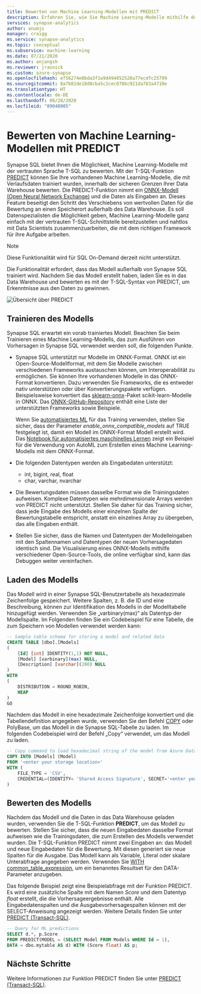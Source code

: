 ```yaml
---
title: Bewerten von Machine Learning-Modellen mit PREDICT
description: Erfahren Sie, wie Sie Machine Learning-Modelle mithilfe der T-SQL-Funktion PREDICT in Synapse SQL bewerten.
services: synapse-analytics
author: anumjs
manager: craigg
ms.service: synapse-analytics
ms.topic: conceptual
ms.subservice: machine-learning
ms.date: 07/21/2020
ms.author: anjangsh
ms.reviewer: jrasnick
ms.custom: azure-synapse
ms.openlocfilehash: ef56274e0bda3f1a9d494852520a77ecdfc25799
ms.sourcegitcommit: 8a7b82de18d8cba5c2cec078bc921da783a4710e
ms.translationtype: HT
ms.contentlocale: de-DE
ms.lasthandoff: 08/28/2020
ms.locfileid: "89048005"
---
```

# <a name="score-machine-learning-models-with-predict"></a>Bewerten von Machine Learning-Modellen mit PREDICT

Synapse SQL bietet Ihnen die Möglichkeit, Machine Learning-Modelle mit der vertrauten Sprache T-SQL zu bewerten. Mit der T-SQL-Funktion [PREDICT](https://docs.microsoft.com/sql/t-sql/queries/predict-transact-sql?view=azure-sqldw-latest) können Sie Ihre vorhandenen Machine Learning-Modelle, die mit Verlaufsdaten trainiert wurden, innerhalb der sicheren Grenzen Ihrer Data Warehouse bewerten. Die PREDICT-Funktion nimmt ein [ONNX-Modell (Open Neural Network Exchange)](https://onnx.ai/) und die Daten als Eingaben an. Dieses Feature beseitigt den Schritt des Verschiebens von wertvollen Daten für die Bewertung an einen Speicherort außerhalb des Data Warehouse. Es soll Datenspezialisten die Möglichkeit geben, Machine Learning-Modelle ganz einfach mit der vertrauten T-SQL-Schnittstelle bereitzustellen und nahtlos mit Data Scientists zusammenzuarbeiten, die mit dem richtigen Framework für ihre Aufgabe arbeiten.

> [!NOTE]
> Diese Funktionalität wird für SQL On-Demand derzeit nicht unterstützt.

Die Funktionalität erfordert, dass das Modell außerhalb von Synapse SQL trainiert wird. Nachdem Sie das Modell erstellt haben, laden Sie es in das Data Warehouse und bewerten es mit der T-SQL-Syntax von PREDICT, um Erkenntnisse aus den Daten zu gewinnen.

![Übersicht über PREDICT](./media/sql-data-warehouse-predict/datawarehouse-overview.png)

## <a name="training-the-model"></a>Trainieren des Modells

Synapse SQL erwartet ein vorab trainiertes Modell. Beachten Sie beim Trainieren eines Machine Learning-Modells, das zum Ausführen von Vorhersagen in Synapse SQL verwendet werden soll, die folgenden Punkte.

- Synapse SQL unterstützt nur Modelle im ONNX-Format. ONNX ist ein Open-Source-Modellformat, mit dem Sie Modelle zwischen verschiedenen Frameworks austauschen können, um Interoperabilität zu ermöglichen. Sie können Ihre vorhandenen Modelle in das ONNX-Format konvertieren. Dazu verwenden Sie Frameworks, die es entweder nativ unterstützen oder über Konvertierungspakete verfügen. Beispielsweise konvertiert das [sklearn-onnx](https://github.com/onnx/sklearn-onnx)-Paket scikit-learn-Modelle in ONNX. Das [ONNX-GitHub-Repository](https://github.com/onnx/tutorials#converting-to-onnx-format) enthält eine Liste der unterstützten Frameworks sowie Beispiele.

   Wenn Sie [automatisiertes ML](https://docs.microsoft.com/azure/machine-learning/concept-automated-ml) für das Training verwenden, stellen Sie sicher, dass der Parameter *enable_onnx_compatible_models* auf TRUE festgelegt ist, damit ein Modell im ONNX-Format Modell erstellt wird. Das [Notebook für automatisiertes maschinelles Lernen](https://github.com/Azure/MachineLearningNotebooks/blob/master/how-to-use-azureml/automated-machine-learning/classification-bank-marketing-all-features/auto-ml-classification-bank-marketing-all-features.ipynb) zeigt ein Beispiel für die Verwendung von AutoML zum Erstellen eines Machine Learning-Modells mit dem ONNX-Format.

- Die folgenden Datentypen werden als Eingabedaten unterstützt:
    - int, bigint, real, float
    - char, varchar, nvarchar

- Die Bewertungsdaten müssen dasselbe Format wie die Trainingsdaten aufweisen. Komplexe Datentypen wie mehrdimensionale Arrays werden von PREDICT nicht unterstützt. Stellen Sie daher für das Training sicher, dass jede Eingabe des Modells einer einzelnen Spalte der Bewertungstabelle entspricht, anstatt ein einzelnes Array zu übergeben, das alle Eingaben enthält.

- Stellen Sie sicher, dass die Namen und Datentypen der Modelleingaben mit den Spaltennamen und Datentypen der neuen Vorhersagedaten identisch sind. Die Visualisierung eines ONNX-Modells mithilfe verschiedener Open-Source-Tools, die online verfügbar sind, kann das Debuggen weiter vereinfachen.

## <a name="loading-the-model"></a>Laden des Modells

Das Modell wird in einer Synapse SQL-Benutzertabelle als hexadezimale Zeichenfolge gespeichert. Weitere Spalten, z. B. die ID und eine Beschreibung, können zur Identifikation des Modells in der Modelltabelle hinzugefügt werden. Verwenden Sie „varbinary(max)“ als Datentyp der Modellspalte. Im Folgenden finden Sie ein Codebeispiel für eine Tabelle, die zum Speichern von Modellen verwendet werden kann:

```sql
-- Sample table schema for storing a model and related data
CREATE TABLE [dbo].[Models]
(
    [Id] [int] IDENTITY(1,1) NOT NULL,
    [Model] [varbinary](max) NULL,
    [Description] [varchar](200) NULL
)
WITH
(
    DISTRIBUTION = ROUND_ROBIN,
    HEAP
)
GO

```

Nachdem das Modell in eine hexadezimale Zeichenfolge konvertiert und die Tabellendefinition angegeben wurde, verwenden Sie den Befehl [COPY](https://docs.microsoft.com/sql/t-sql/statements/copy-into-transact-sql?view=azure-sqldw-latest) oder PolyBase, um das Modell in die Synapse SQL-Tabelle zu laden. Im folgenden Codebeispiel wird der Befehl „Copy“ verwendet, um das Modell zu laden.

```sql
-- Copy command to load hexadecimal string of the model from Azure Data Lake storage location
COPY INTO [Models] (Model)
FROM '<enter your storage location>'
WITH (
    FILE_TYPE = 'CSV',
    CREDENTIAL=(IDENTITY= 'Shared Access Signature', SECRET='<enter your storage key here>')
)
```

## <a name="scoring-the-model"></a>Bewerten des Modells

Nachdem das Modell und die Daten in das Data Warehouse geladen wurden, verwenden Sie die T-SQL-Funktion **PREDICT**, um das Modell zu bewerten. Stellen Sie sicher, dass die neuen Eingabedaten dasselbe Format aufweisen wie die Trainingsdaten, die zum Erstellen des Modells verwendet wurden. Die T-SQL-Funktion PREDICT nimmt zwei Eingaben an: das Modell und neue Eingabedaten für die Bewertung. Mit diesen generiert sie neue Spalten für die Ausgabe. Das Modell kann als Variable, Literal oder skalare Unterabfrage angegeben werden. Verwenden Sie [WITH common_table_expression](https://docs.microsoft.com/sql/t-sql/queries/with-common-table-expression-transact-sql?view=sql-server-ver15), um ein benanntes Resultset für den DATA-Parameter anzugeben.

Das folgende Beispiel zeigt eine Beispielabfrage mit der Funktion PREDICT. Es wird eine zusätzliche Spalte mit dem Namen *Score* und dem Datentyp *float* erstellt, die die Vorhersageergebnisse enthält. Alle Eingabedatenspalten und die Ausgabevorhersagespalten können mit der SELECT-Anweisung angezeigt werden. Weitere Details finden Sie unter [PREDICT (Transact-SQL)](https://docs.microsoft.com/sql/t-sql/queries/predict-transact-sql?view=azure-sqldw-latest).

```sql
-- Query for ML predictions
SELECT d.*, p.Score
FROM PREDICT(MODEL = (SELECT Model FROM Models WHERE Id = 1),
DATA = dbo.mytable AS d) WITH (Score float) AS p;
```

## <a name="next-steps"></a>Nächste Schritte

Weitere Informationen zur Funktion PREDICT finden Sie unter [PREDICT (Transact-SQL)](https://docs.microsoft.com/sql/t-sql/queries/predict-transact-sql?view=azure-sqldw-latest).
